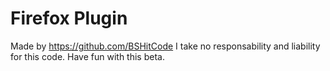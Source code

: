 # Firefox Plugin
Made by https://github.com/BSHitCode
I take no responsability and liability for this code.
Have fun with this beta.
